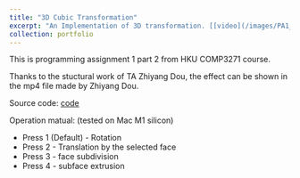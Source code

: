```yaml
---
title: "3D Cubic Transformation"
excerpt: "An Implementation of 3D transformation. [[video](/images/PA1_demo.mp4)]"
collection: portfolio
---
```


This is programming assignment 1 part 2 from HKU COMP3271 course.

Thanks to the stuctural work of TA Zhiyang Dou, the effect can be shown in the mp4 file made by Zhiyang Dou.

Source code: [code](https://github.com/SILENT-GUO/3D-Transformation)

Operation matual: (tested on Mac M1 silicon)
+ Press 1 (Default) - Rotation
+ Press 2 - Translation by the selected face
+ Press 3 - face subdivision
+ Press 4 - subface extrusion
